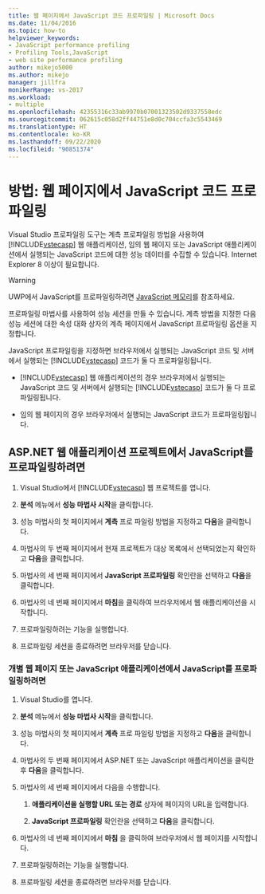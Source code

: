 ```yaml
---
title: 웹 페이지에서 JavaScript 코드 프로파일링 | Microsoft Docs
ms.date: 11/04/2016
ms.topic: how-to
helpviewer_keywords:
- JavaScript performance profiling
- Profiling Tools,JavaScript
- web site performance profiling
author: mikejo5000
ms.author: mikejo
manager: jillfra
monikerRange: vs-2017
ms.workload:
- multiple
ms.openlocfilehash: 42355316c33ab9970b07001323502d9337558edc
ms.sourcegitcommit: 062615c058d2ff44751e8d0c704ccfa3c5543469
ms.translationtype: HT
ms.contentlocale: ko-KR
ms.lasthandoff: 09/22/2020
ms.locfileid: "90851374"
---
```

# <a name="how-to-profile-javascript-code-in-web-pages"></a>방법: 웹 페이지에서 JavaScript 코드 프로파일링

Visual Studio 프로파일링 도구는 계측 프로파일링 방법을 사용하여 [!INCLUDE[vstecasp](../code-quality/includes/vstecasp_md.md)] 웹 애플리케이션, 임의 웹 페이지 또는 JavaScript 애플리케이션에서 실행되는 JavaScript 코드에 대한 성능 데이터를 수집할 수 있습니다. Internet Explorer 8 이상이 필요합니다.

> [!WARNING]
> UWP에서 JavaScript를 프로파일링하려면 [JavaScript 메모리](../profiling/javascript-memory.md)를 참조하세요.

프로파일링 마법사를 사용하여 성능 세션을 만들 수 있습니다. 계측 방법을 지정한 다음 성능 세션에 대한 속성 대화 상자의 계측 페이지에서 JavaScript 프로파일링 옵션을 지정합니다.

JavaScript 프로파일링을 지정하면 브라우저에서 실행되는 JavaScript 코드 및 서버에서 실행되는 [!INCLUDE[vstecasp](../code-quality/includes/vstecasp_md.md)] 코드가 둘 다 프로파일링됩니다.

- [!INCLUDE[vstecasp](../code-quality/includes/vstecasp_md.md)] 웹 애플리케이션의 경우 브라우저에서 실행되는 JavaScript 코드 및 서버에서 실행되는 [!INCLUDE[vstecasp](../code-quality/includes/vstecasp_md.md)] 코드가 둘 다 프로파일링됩니다.

- 임의 웹 페이지의 경우 브라우저에서 실행되는 JavaScript 코드가 프로파일링됩니다.

## <a name="to-profile-javascript-in-an-aspnet-web-application-project"></a>ASP.NET 웹 애플리케이션 프로젝트에서 JavaScript를 프로파일링하려면

1. Visual Studio에서 [!INCLUDE[vstecasp](../code-quality/includes/vstecasp_md.md)] 웹 프로젝트를 엽니다.

2. **분석** 메뉴에서 **성능 마법사 시작**을 클릭합니다.

3. 성능 마법사의 첫 페이지에서 **계측** 프로 파일링 방법을 지정하고 **다음**을 클릭합니다.

4. 마법사의 두 번째 페이지에서 현재 프로젝트가 대상 목록에서 선택되었는지 확인하고 **다음**을 클릭합니다.

5. 마법사의 세 번째 페이지에서 **JavaScript 프로파일링** 확인란을 선택하고 **다음**을 클릭합니다.

6. 마법사의 네 번째 페이지에서 **마침**을 클릭하여 브라우저에서 웹 애플리케이션을 시작합니다.

7. 프로파일링하려는 기능을 실행합니다.

8. 프로파일링 세션을 종료하려면 브라우저를 닫습니다.

### <a name="to-profile-javascript-in-individual-web-pages-or-a-javascript-applications"></a>개별 웹 페이지 또는 JavaScript 애플리케이션에서 JavaScript를 프로파일링하려면

1. Visual Studio를 엽니다.

2. **분석** 메뉴에서 **성능 마법사 시작**을 클릭합니다.

3. 성능 마법사의 첫 페이지에서 **계측** 프로 파일링 방법을 지정하고 **다음**을 클릭합니다.

4. 마법사의 두 번째 페이지에서 ASP.NET 또는 JavaScript 애플리케이션을 클릭한 후 **다음**을 클릭합니다.

5. 마법사의 세 번째 페이지에서 다음을 수행합니다.

    1. **애플리케이션을 실행할 URL 또는 경로** 상자에 페이지의 URL을 입력합니다.

    2. **JavaScript 프로파일링** 확인란을 선택하고 **다음**을 클릭합니다.

6. 마법사의 네 번째 페이지에서 **마침** 을 클릭하여 브라우저에서 웹 페이지를 시작합니다.

7. 프로파일링하려는 기능을 실행합니다.

8. 프로파일링 세션을 종료하려면 브라우저를 닫습니다.
